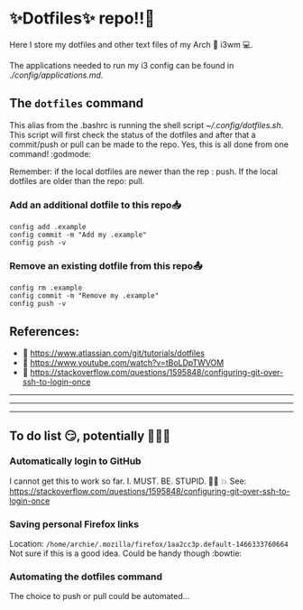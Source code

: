 <!Dit is de ~/README.md file voor mijn dotfile bare Github repo/>
# :sparkles:Dotfiles:sparkles: repo:bangbang::metal:
Here I store my dotfiles and other text files of my Arch :penguin: i3wm :computer:.

The applications needed to run my i3 config can be found in *./config/applications.md*.

## The `dotfiles` command
This alias from the .bashrc is running the shell script *~/.config/dotfiles.sh*.
This script will first check the status of the dotfiles and after that a commit/push 
or pull can be made to the repo. Yes, this is all done from one command! :godmode:

Remember: if the local dotfiles are newer than the rep : push. If the local dotfiles 
are older than the repo: pull.

### Add an additional dotfile to this repo:inbox_tray:

    config add .example
    config commit -m "Add my .example"
    config push -v

### Remove an existing dotfile from this repo:outbox_tray:

    config rm .example
    config commit -m "Remove my .example"
    config push -v

## References:
- :book: https://www.atlassian.com/git/tutorials/dotfiles
- :cinema: https://www.youtube.com/watch?v=tBoLDpTWVOM
- :book: https://stackoverflow.com/questions/1595848/configuring-git-over-ssh-to-login-once

----
----
----
## To do list :smirk:, potentially :tada::boom::sunglasses:

### Automatically login to GitHub
I cannot get this to work so far. I. MUST. BE. STUPID. :man_facepalming: :boom:
See: https://stackoverflow.com/questions/1595848/configuring-git-over-ssh-to-login-once

### Saving personal Firefox links
Location: `/home/archie/.mozilla/firefox/1aa2cc3p.default-1466333760664`
Not sure if this is a good idea. Could be handy though :bowtie:

### Automating the dotfiles command
The choice to push or pull could be automated...
